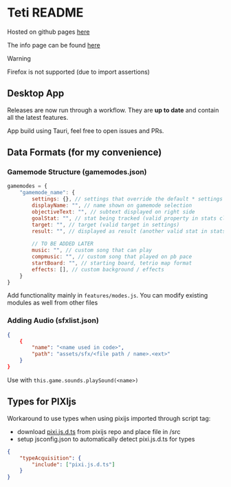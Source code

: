 # Teti README

Hosted on github pages [here](https://titanplayz100.github.io/teti/)

The info page can be found [here](https://titanplayz100.github.io/teti/info.html)

> [!WARNING]
> Firefox is not supported (due to import assertions)

## Desktop App
Releases are now run through a workflow. They are **up to date** and contain all the latest features.

App build using Tauri, feel free to open issues and PRs.

## Data Formats (for my convenience)
### Gamemode Structure (gamemodes.json)
```js
gamemodes = {
    "gamemode_name": {
        settings: {}, // settings that override the default * settings
        displayName: "", // name shown on gamemode selection
        objectiveText: "", // subtext displayed on right side
        goalStat: "", // stat being tracked (valid property in stats class)
        target: "", // target (valid target in settings)
        result: "", // displayed as result (another valid stat in stats class)
        
        // TO BE ADDED LATER
        music: "", // custom song that can play 
        compmusic: "", // custom song that played on pb pace
        startBoard: "", // starting board, tetrio map format
        effects: [], // custom background / effects
    }
}
```

Add functionality mainly in `features/modes.js`.
You can modify existing modules as well from other files

### Adding Audio (sfxlist.json)
```json
{
    {
        "name": "<name used in code>",
        "path": "assets/sfx/<file path / name>.<ext>"
    }
}
```
Use with `this.game.sounds.playSound(<name>)`


## Types for PIXIjs
Workaround to use types when using pixijs imported through script tag:
- download [pixi.js.d.ts](https://github.com/pixijs/pixijs/releases) from pixijs repo and place file in /src
- setup jsconfig.json to automatically detect pixi.js.d.ts for types

```json 
{
    "typeAcquisition": {
        "include": ["pixi.js.d.ts"]
    }
}
```